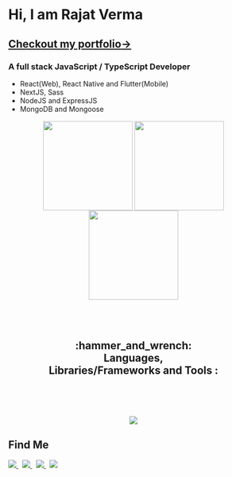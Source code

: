 # Hi, I am Rajat Verma

## <a href="https://rajat-verma.netlify.app" target="_blank">Checkout my portfolio<span>&rarr;</span></a>

### A full stack JavaScript / TypeScript Developer


- React(Web), React Native and Flutter(Mobile)
- NextJS, Sass
- NodeJS and ExpressJS
- MongoDB and Mongoose

<p style="margin:1rem" align="center">
<!-- <a href="https://github.com/rajatverma311201/"> -->
<img height="180em" align = "center" src="https://github-readme-stats-sigma-five.vercel.app/api?username=rajatverma311201&show_icons=true&count_private=true&hide=stars&theme=react" />
<!--  </a> -->

<!-- <a href="https://github.com/rajatverma311201/"> -->
<img height="180em" align="center" src="https://github-readme-stats.vercel.app/api/top-langs/?username=rajatverma311201&layout=compact&langs_count=8&hide=html,ejs,ruby,shell&theme=react" />
<!-- </a> -->

<!-- <a href="https://github.com/rajatverma311201/" style="padding:5rem; margin-left:auto; margin-right:auto"> -->
  <img align="center" height="180em"   src="https://github-readme-streak-stats.herokuapp.com/?user=rajatverma311201&theme=react" />
<!-- </a> -->
</p>
<p>
<h2 align="center" style="margin:5rem">
:hammer_and_wrench: Languages, Libraries/Frameworks and Tools :
 </h2>
<p align="center">
<!-- <img src="https://skillicons.dev/icons?i=java,js,ts,py,cpp,nodejs,express,react,nextjs,redux,mongodb,nestjs,docker,kubernetes,django,css,sass,tailwind,spring,mysql,git,github,flask,firebase,linux,jquery,html,postman,vscode,wordpress&perline=10" /> -->
 <img src="https://skillicons.dev/icons?i=java,js,ts,py,cpp,react,redux,nodejs,express,nextjs,remix,flutter,dart,supabase,mongodb,postgres,nestjs,docker,redis,django,materialui,css,sass,tailwind,spring,mysql,git,github,flask,firebase,vite,linux,jquery,html,postman,vscode&perline=10" />

</p>
</p>

<p>
 <h2>Find Me</h2>
 
<!--  <a href="#">
<img src="https://img.shields.io/badge/-LeetCode-FFA116?style=for-the-badge&logo=LeetCode&logoColor=black" />
</a> -->
<a href="https://www.linkedin.com/in/rajatverma311201/" target="_blank">
<img src="https://img.shields.io/badge/LinkedIn-0077B5?style=for-the-badge&logo=linkedin&logoColor=white" />
</a>
&nbsp;
<a href="https://rajatverma.hashnode.dev/" target="_blank">
<img src="https://img.shields.io/badge/Hashnode-2962FF?style=for-the-badge&logo=hashnode&logoColor=white" />
</a>
&nbsp;
<a href="https://twitter.com/rajatverma3112" target="_blank">
<img src="https://img.shields.io/badge/Twitter-1DA1F2?style=for-the-badge&logo=twitter&logoColor=white" />
</a>
&nbsp;
<a href="https://www.instagram.com/rajat_verma3112/">
<img src="https://img.shields.io/badge/Instagram-E4405F?style=for-the-badge&logo=instagram&logoColor=white" />
</a>
<!-- <a href="#">
<img src="https://img.shields.io/badge/Facebook-1877F2?style=for-the-badge&logo=facebook&logoColor=white" />
</a> -->

 </p>
